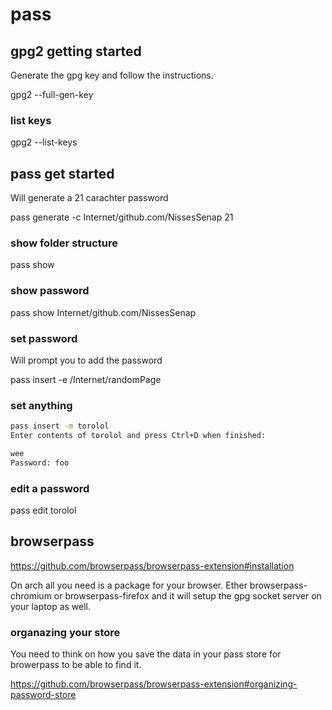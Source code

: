 # pass

## gpg2 getting started

Generate the gpg key and follow the instructions.

gpg2 --full-gen-key

### list keys

gpg2 --list-keys

## pass get started

Will generate a 21 carachter password

pass generate -c Internet/github.com/NissesSenap 21

### show folder structure

pass show

### show password

pass show Internet/github.com/NissesSenap

### set password

Will prompt you to add the password

pass insert -e /Internet/randomPage

### set anything

```bash
pass insert -m torolol
Enter contents of torolol and press Ctrl+D when finished:

wee
Password: foo
```

### edit a password

pass edit torolol

## browserpass

https://github.com/browserpass/browserpass-extension#installation

On arch all you need is a package for your browser.
Ether browserpass-chromium or browserpass-firefox and it will setup the gpg socket server on your laptop as well.

### organazing your store

You need to think on how you save the data in your pass store for browerpass to be able to find it.

https://github.com/browserpass/browserpass-extension#organizing-password-store
